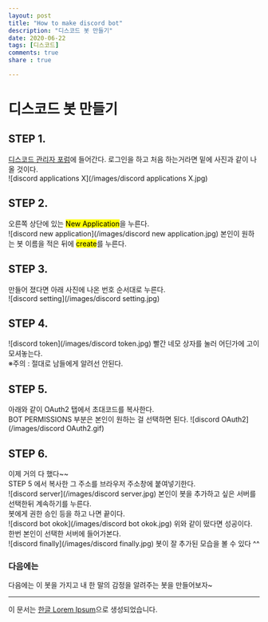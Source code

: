 ```yaml
---
layout: post
title: "How to make discord bot"
description: "디스코드 봇 만들기"
date: 2020-06-22
tags: [디스코드]
comments: true
share : true

---
```

# 디스코드 봇 만들기
## STEP 1.

[디스코드 관리자 포럼](https://discord.com/developers/applications)에 들어간다.
로그인을 하고 처음 하는거라면 밑에 사진과 같이 나올 것이다.<br>
![discord applications X](/images/discord applications X.jpg)

## STEP 2.

오른쪽 상단에 있는 <mark>New Application</mark>을 누른다.<br>
![discord new application](/images/discord new application.jpg)
본인이 원하는 봇 이름을 적은 뒤에 <mark>create</mark>를 누른다.

## STEP 3.

만들어 졌다면 아래 사진에 나온 번호 순서대로 누른다.<br>
![discord setting](/images/discord setting.jpg)


## STEP 4.
![discord token](/images/discord token.jpg)
빨간 네모 상자를 눌러 어딘가에 고이 모셔놓는다.<br>
※주의 : 절대로 남들에게 알려선 안된다.

## STEP 5.
아래와 같이 OAuth2 탭에서 초대코드를 복사한다.<br>
BOT PERMISSIONS 부분은 본인이 원하는 걸 선택하면 된다.
![discord OAuth2](/images/discord OAuth2.gif)


## STEP 6.
이제 거의 다 했다~~ <br>
STEP 5 에서 복사한 그 주소를 브라우저 주소창에 붙여넣기한다.<br>
![discord server](/images/discord server.jpg)
본인이 봇을 추가하고 싶은 서버를 선택한뒤 계속하기를 누른다.<br>
봇에게 권한 승인 등을 하고 나면 끝이다.
<br>
![discord bot okok](/images/discord bot okok.jpg)
위와 같이 떴다면 성공이다. <br>
한번 본인이 선택한 서버에 들어가본다.<br>
![discord finally](/images/discord finally.jpg)
봇이 잘 추가된 모습을 볼 수 있다 ^^

### 다음에는
다음에는 이 봇을 가지고 내 한 말의 감정을 알려주는 봇을 만들어보자~



--- 

이 문서는 [한글 Lorem Ipsum](http://guny.kr/stuff/klorem/)으로 생성되었습니다.
